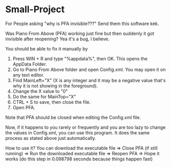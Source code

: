 # Small-Project

For People asking "why is PFA invisible???" Send them this software kek.




Was Piano From Above (PFA) working just fine but then suddenly it got invisible after reopening? Yea it's a bug, I believe.
  
  You should be able to fix it manually by
  1. Press WIN + R and type "%appdata%", then OK. This opens the AppData Folder.
  2. Go to Piano From Above folder and open Config.xml. You may open it on any text editor.
  3. Find MainLeft="X" (X is any integer and it may be a negative value that's why it is not showing in the foreground).
  4. Change the X value to "0"
  5. Do the same for MainTop="X"
  6. CTRL + S to save, then close the file.
  7. Open PFA. 
  
  Note that PFA should be closed when editing the Config.xml file.
  
Now, if it happens to you rarely or frequently and you are too lazy to change the values in Config.xml, you can use this program.
It does the same process as stated above just automatically. 

How to use it?
You can download the executable file => Close PFA (if still running) => Run the downloaded executable file => Reopen PFA => Hope it works (do this step in 0.098798 seconds because things happen fast)
